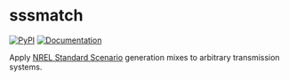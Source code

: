sssmatch
========

[![PyPI](https://img.shields.io/pypi/v/sssmatch.svg)](https://pypi.python.org/pypi/sssmatch/)
[![Documentation](https://img.shields.io/badge/docs-ready-blue.svg)](http://smart-ds.github.io/sssmatch)

Apply [NREL Standard Scenario](https://www.nrel.gov/analysis/data-tech-baseline.html) 
generation mixes to arbitrary transmission systems.
